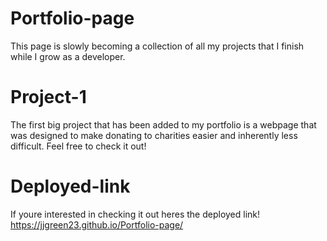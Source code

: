 # Portfolio-page
This page is slowly becoming a collection of all my projects that I finish while I grow as a developer.

# Project-1
The first big project that has been added to my portfolio is a webpage that was designed to make donating to charities easier and inherently less difficult. Feel free to check it out!

# Deployed-link
If youre interested in checking it out heres the deployed link!
https://jjgreen23.github.io/Portfolio-page/
